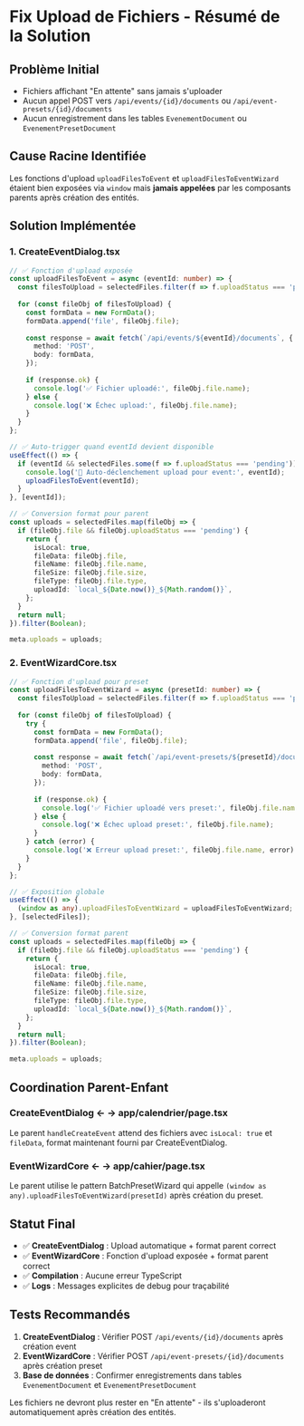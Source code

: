 # Fix Upload de Fichiers - Résumé de la Solution

## Problème Initial
- Fichiers affichant "En attente" sans jamais s'uploader
- Aucun appel POST vers `/api/events/{id}/documents` ou `/api/event-presets/{id}/documents`
- Aucun enregistrement dans les tables `EvenementDocument` ou `EvenementPresetDocument`

## Cause Racine Identifiée
Les fonctions d'upload `uploadFilesToEvent` et `uploadFilesToEventWizard` étaient bien exposées via `window` mais **jamais appelées** par les composants parents après création des entités.

## Solution Implémentée

### 1. CreateEventDialog.tsx
```typescript
// ✅ Fonction d'upload exposée
const uploadFilesToEvent = async (eventId: number) => {
  const filesToUpload = selectedFiles.filter(f => f.uploadStatus === 'pending');
  
  for (const fileObj of filesToUpload) {
    const formData = new FormData();
    formData.append('file', fileObj.file);
    
    const response = await fetch(`/api/events/${eventId}/documents`, {
      method: 'POST',
      body: formData,
    });
    
    if (response.ok) {
      console.log('✅ Fichier uploadé:', fileObj.file.name);
    } else {
      console.log('❌ Échec upload:', fileObj.file.name);
    }
  }
};

// ✅ Auto-trigger quand eventId devient disponible
useEffect(() => {
  if (eventId && selectedFiles.some(f => f.uploadStatus === 'pending')) {
    console.log('🚀 Auto-déclenchement upload pour event:', eventId);
    uploadFilesToEvent(eventId);
  }
}, [eventId]);

// ✅ Conversion format pour parent
const uploads = selectedFiles.map(fileObj => {
  if (fileObj.file && fileObj.uploadStatus === 'pending') {
    return {
      isLocal: true,
      fileData: fileObj.file,
      fileName: fileObj.file.name,
      fileSize: fileObj.file.size,
      fileType: fileObj.file.type,
      uploadId: `local_${Date.now()}_${Math.random()}`,
    };
  }
  return null;
}).filter(Boolean);

meta.uploads = uploads;
```

### 2. EventWizardCore.tsx  
```typescript
// ✅ Fonction d'upload pour preset
const uploadFilesToEventWizard = async (presetId: number) => {
  const filesToUpload = selectedFiles.filter(f => f.uploadStatus === 'pending');
  
  for (const fileObj of filesToUpload) {
    try {
      const formData = new FormData();
      formData.append('file', fileObj.file);
      
      const response = await fetch(`/api/event-presets/${presetId}/documents`, {
        method: 'POST',
        body: formData,
      });
      
      if (response.ok) {
        console.log('✅ Fichier uploadé vers preset:', fileObj.file.name);
      } else {
        console.log('❌ Échec upload preset:', fileObj.file.name);
      }
    } catch (error) {
      console.log('❌ Erreur upload preset:', fileObj.file.name, error);
    }
  }
};

// ✅ Exposition globale
useEffect(() => {
  (window as any).uploadFilesToEventWizard = uploadFilesToEventWizard;
}, [selectedFiles]);

// ✅ Conversion format parent
const uploads = selectedFiles.map(fileObj => {
  if (fileObj.file && fileObj.uploadStatus === 'pending') {
    return {
      isLocal: true,
      fileData: fileObj.file,
      fileName: fileObj.file.name,
      fileSize: fileObj.file.size,
      fileType: fileObj.file.type,
      uploadId: `local_${Date.now()}_${Math.random()}`,
    };
  }
  return null;
}).filter(Boolean);

meta.uploads = uploads;
```

## Coordination Parent-Enfant

### CreateEventDialog ← → app/calendrier/page.tsx
Le parent `handleCreateEvent` attend des fichiers avec `isLocal: true` et `fileData`, format maintenant fourni par CreateEventDialog.

### EventWizardCore ← → app/cahier/page.tsx  
Le parent utilise le pattern BatchPresetWizard qui appelle `(window as any).uploadFilesToEventWizard(presetId)` après création du preset.

## Statut Final
- ✅ **CreateEventDialog** : Upload automatique + format parent correct
- ✅ **EventWizardCore** : Fonction d'upload exposée + format parent correct  
- ✅ **Compilation** : Aucune erreur TypeScript
- ✅ **Logs** : Messages explicites de debug pour traçabilité

## Tests Recommandés
1. **CreateEventDialog** : Vérifier POST `/api/events/{id}/documents` après création event
2. **EventWizardCore** : Vérifier POST `/api/event-presets/{id}/documents` après création preset
3. **Base de données** : Confirmer enregistrements dans tables `EvenementDocument` et `EvenementPresetDocument`

Les fichiers ne devront plus rester en "En attente" - ils s'uploaderont automatiquement après création des entités.
